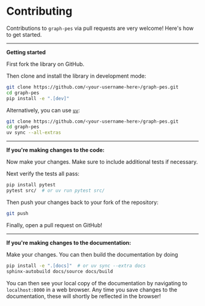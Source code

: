 # Contributing

Contributions to `graph-pes` via pull requests are very welcome! Here's how to get started.

---

**Getting started**

First fork the library on GitHub.

Then clone and install the library in development mode:

```bash
git clone https://github.com/<your-username-here>/graph-pes.git
cd graph-pes
pip install -e ".[dev]"
```

Alternatively, you can use [`uv`](https://docs.astral.sh/uv/):

```bash
git clone https://github.com/<your-username-here>/graph-pes.git
cd graph-pes
uv sync --all-extras
```

---

**If you're making changes to the code:**

Now make your changes. Make sure to include additional tests if necessary.

Next verify the tests all pass:

```bash
pip install pytest
pytest src/  # or uv run pytest src/
```

Then push your changes back to your fork of the repository:

```bash
git push
```

Finally, open a pull request on GitHub!

---

**If you're making changes to the documentation:**

Make your changes. You can then build the documentation by doing

```bash
pip install -e ".[docs]"  # or uv sync --extra docs
sphinx-autobuild docs/source docs/build
```

You can then see your local copy of the documentation by navigating to `localhost:8000` in a web browser.
Any time you save changes to the documentation, these will shortly be reflected in the browser!